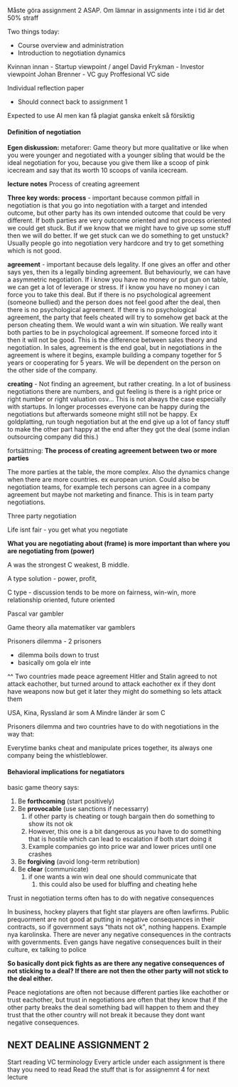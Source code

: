 Måste göra assignment 2 ASAP.
Om lämnar in assignments inte i tid är det 50% straff

Two things today:
- Course overview and administration
- Introduction to negotiation dynamics

Kvinnan innan - Startup viewpoint / angel
David Frykman - Investor viewpoint
Johan Brenner - VC guy Proffesional VC side


Individual reflection paper
- Should connect back to assignment 1

Expected to use AI men kan få plagiat ganska enkelt så försiktig


#### Definition of negotiation

**Egen diskussion:**
metaforer: Game theory but more qualitative 
or like when you were younger and negotiated with a younger sibling that would be the ideal negotiation for you, because you give them like a scoop of pink icecream and say that its worth 10 scoops of vanila icecream.

**lecture notes**
Process of creating agreement

**Three key words:**
**process** - important because common pitfall in negotiation is that you go into negotiation with a target and intended outcome, but other party has its own intended outcome that could be very different. If both parties are very outcome oriented and not process oriented we could get stuck. But if we know that we might have to give up some stuff then we will do better. If we get stuck can we do something to get unstuck? Usually people go into negotiation very hardcore and try to get something which is not good.

**agreement** - important because dels legality. If one gives an offer and other says yes, then its a legally binding agreement. But behaviourly, we can have a asymmetric negotiation. If i know you have no money or put gun on table, we can get a lot of leverage or stress. If i know you have no money i can force you to take this deal. But if there is no psychological agreement (someone bullied) and the person does not feel good after the deal, then there is no psychological agreement. If there is no psychological agreement, the party that feels cheated will try to somehow get back at the person cheating them. We would want a win win situation. We really want both parties to be in psychological agreement. If someone forced into it then it will not be good. This is the difference between sales theory and negotiation. In sales, agreement is the end goal, but in negotiations in the agreement is where it begins, example building a company together for 5 years or cooperating for 5 years. We will be dependent on the person on the other side of the company.

**creating** - Not finding an agreement, but rather creating. In a lot of business negotiations there are numbers, and gut feeling is there is a right price or right number or right valuation osv... This is not always the case especially with startups. In longer processes everyone can be happy during the negotiations but afterwards someone might still not be happy.
Ex goldplatting, run tough negotiation but at the end give up a lot of fancy stuff to make the other part happy at the end after they got the deal (some indian outsourcing company did this.)


fortsättning:
**The process of creating agreement between two or more parties**

The more parties at the table, the more complex. Also the dynamics change when there are more countries. ex european union. Could also be negotiation teams, for example tech persons can agree in a company agreement but maybe not marketing and finance. This is in team party negotiations.


Three party negotiation

Life isnt fair - you get what you negotiate

**What you are negotiating about (frame) is more important than where you are negotiating from (power)**

A was the strongest C weakest, B middle.

A type solution - power, profit, 

C type - discussion tends to be more on fairness, win-win, more relationship oriented, future oriented

Pascal var gambler

Game theory alla matematiker var gamblers

Prisoners dilemma - 2 prisoners
- dilemma boils down to trust
- basically om gola elr inte

^^
Two countries made peace agreement
Hitler and Stalin agreed to not attack eachother, but turned around to attack eachother
ex if they dont have weapons now but get it later they might do something so lets attack them

USA, Kina, Ryssland är som A
Mindre länder är som C

Prisoners dilemma and two countries have to do with negotiations in the way that: 

Everytime banks cheat and manipulate prices together, its always one company being the whistleblower.


#### Behavioral implications for negatiators
basic game theory says:


1. Be **forthcoming** (start positively)
2. Be **provocable** (use sanctions if necessarry)
	1. if other party is cheating or tough bargain then do something to show its not ok
	2. However, this one is a bit dangerous as you have to do something that is hostile which can lead to escalation if both start doing it
	3. Example companies go into price war and lower prices until one crashes
3. Be **forgiving** (avoid long-term retribution)
4. Be **clear** (communicate)
	1. if one wants a win win deal one should communicate that
		1. this could also be used for bluffing and cheating hehe

Trust in negotiation terms often has to do with negative consequences

In business, hockey players that fight star players are often lawfirms.
Public prequorment are not good at putting in negative consequences in their contracts, so if government says "thats not ok", nothing happens. Example nya karolinska. There are never any negative consequences in the contracts with governments.
Even gangs have negative consequences built in their culture, ex talking to police

**So basically dont pick fights as are there any negative consequences of not sticking to a deal? If there are not then the other party will not stick to the deal either.**

Peace negiotations are often not because different parties like eachother or trust eachother, but trust in negotiations are often that they know that if the other party breaks the deal something bad will happen to them and they trust that the other country will not break it because they dont want negative consequences.

## NEXT DEALINE ASSIGNMENT 2

Start reading VC terminology
Every article under each assignment is there thay you need to read
Read the stuff that is for assignemnt 4 for next lecture



